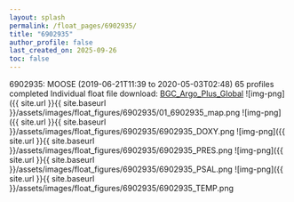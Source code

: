 ```yaml
---
layout: splash
permalink: /float_pages/6902935/
title: "6902935"
author_profile: false
last_created_on: 2025-09-26
toc: false
---
```

 
6902935: MOOSE (2019-06-21T11:39 to 2020-05-03T02:48)
65 profiles completed
Individual float file download: [BGC_Argo_Plus_Global](https://ftp.soest.hawaii.edu/bgc_argo_plus/Individual_Floats/outliers_removed/6902935_Sprof_processed.nc)
![img-png]({{ site.url }}{{ site.baseurl }}/assets/images/float_figures/6902935/01_6902935_map.png
![img-png]({{ site.url }}{{ site.baseurl }}/assets/images/float_figures/6902935/6902935_DOXY.png
![img-png]({{ site.url }}{{ site.baseurl }}/assets/images/float_figures/6902935/6902935_PRES.png
![img-png]({{ site.url }}{{ site.baseurl }}/assets/images/float_figures/6902935/6902935_PSAL.png
![img-png]({{ site.url }}{{ site.baseurl }}/assets/images/float_figures/6902935/6902935_TEMP.png
